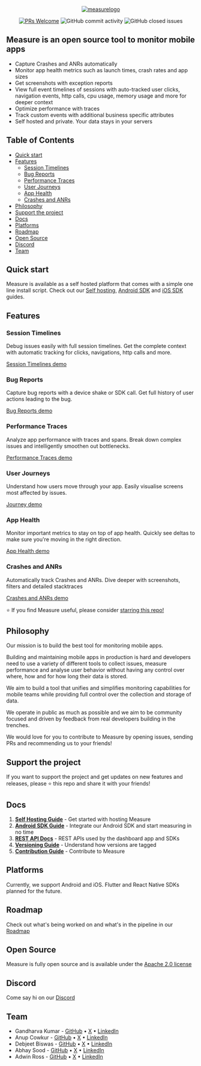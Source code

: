 <p align="center">
  <a href='http://measure.sh'><img alt="measurelogo" src="https://github.com/user-attachments/assets/dce3fc10-0fbc-4070-9b14-08579ba2db9a"></a>
</p>
<p align="center">
  <a href='http://makeapullrequest.com'><img alt='PRs Welcome' src='https://img.shields.io/badge/PRs-welcome-brightgreen.svg?style=shields'/></a>
  <img alt="GitHub commit activity" src="https://img.shields.io/github/commit-activity/m/measure-sh/measure"/>
  <img alt="GitHub closed issues" src="https://img.shields.io/github/issues-closed/measure-sh/measure"/>
</p>

## Measure is an open source tool to monitor mobile apps

- Capture Crashes and ANRs automatically
- Monitor app health metrics such as launch times, crash rates and app sizes 
- Get screenshots with exception reports
- View full event timelines of sessions with auto-tracked user clicks, navigation events, http calls, cpu usage, memory usage and more for deeper context
- Optimize performance with traces
- Track custom events with additional business specific attributes
- Self hosted and private. Your data stays in your servers


## Table of Contents
- [Quick start](#quick-start)
- [Features](#features)
  - [Session Timelines](#session-timelines)
  - [Bug Reports](#bug-reports)
  - [Performance Traces](#performance-traces)
  - [User Journeys](#user-journeys)
  - [App Health](#app-health)
  - [Crashes and ANRs](#crashes-and-anrs)
- [Philosophy](#philosophy)
- [Support the project](#support-the-project)
- [Docs](#docs)
- [Platforms](#platforms)
- [Roadmap](#roadmap)
- [Open Source](#open-source)
- [Discord](#discord)
- [Team](#team)

## Quick start

Measure is available as a self hosted platform that comes with a simple one line install script. Check out our [Self hosting](./docs/hosting/README.md), [Android SDK](./docs/android/README.md) and [iOS SDK](./docs/ios/README.md) guides.

## Features

### Session Timelines

Debug issues easily with full session timelines. Get the complete context with automatic tracking for clicks, navigations, http calls and more.

[Session Timelines demo](https://github.com/user-attachments/assets/e8bac17c-c8c7-4f19-81e3-1979c7e70969)

### Bug Reports

Capture bug reports with a device shake or SDK call. Get full history of user actions leading to the bug.

[Bug Reports demo](https://github.com/user-attachments/assets/a832f669-a794-40ee-af67-9d12e256b696)

### Performance Traces

Analyze app performance with traces and spans. Break down complex issues and intelligently smoothen out bottlenecks. 

[Performance Traces demo](https://github.com/user-attachments/assets/78b86961-ba76-4cc1-a301-8c676c75f6ed)

### User Journeys

Understand how users move through your app. Easily visualise screens most affected by issues.

[Journey demo](https://github.com/user-attachments/assets/54a0f7c5-d078-4e67-a5df-0ae73b2309c9)

### App Health

Monitor important metrics to stay on top of app health. Quickly see deltas to make sure you're moving in the right direction.

[App Health demo](https://github.com/user-attachments/assets/a6e7b57d-2dc8-4671-a461-6708921fdd72)

### Crashes and ANRs

Automatically track Crashes and ANRs. Dive deeper with screenshots, filters and detailed stacktraces

[Crashes and ANRs demo](https://github.com/user-attachments/assets/fb8e3c67-f263-41d7-b547-1f9d09c90ae0)


⭐ If you find Measure useful, please consider [starring this repo!](https://github.com/measure-sh/measure)

## Philosophy

Our mission is to build the best tool for monitoring mobile apps. 

Building and maintaining mobile apps in production is hard and developers need to use a variety of different tools to collect issues, measure performance and analyse user behavior without having any control over where, how and for how long their data is stored. 

We aim to build a tool that unifies and simplifies monitoring capabilities for mobile teams while providing full control over 
the collection and storage of data.

We operate in public as much as possible and we aim to be community focused and driven by feedback from real developers building in the trenches.

We would love for you to contribute to Measure by opening issues, sending PRs and recommending us to your friends! 

## Support the project

If you want to support the project and get updates on new features and releases, please ⭐ this repo and share it with your friends!

## Docs

1. [**Self Hosting Guide**](./docs/hosting/README.md) - Get started with hosting Measure
2. [**Android SDK Guide**](./android/README.md) - Integrate our Android SDK and start measuring in no time
3. [**REST API Docs**](./docs/api/README.md) - REST APIs used by the dashboard app and SDKs
4. [**Versioning Guide**](./docs/versioning/README.md) - Understand how versions are tagged
5. [**Contribution Guide**](./docs/CONTRIBUTING.md) - Contribute to Measure


## Platforms

Currently, we support Android and iOS. Flutter and React Native SDKs planned for the future.

## Roadmap

Check out what's being worked on and what's in the pipeline in our [Roadmap](https://github.com/orgs/measure-sh/projects/5/views/1)

## Open Source

Measure is fully open source and is available under the [Apache 2.0 license](./LICENSE)

## Discord

Come say hi on our [Discord](https://discord.gg/f6zGkBCt42)

## Team

- Gandharva Kumar - [GitHub](https://github.com/gandharva) • [X](https://x.com/gandharva) • [LinkedIn](https://www.linkedin.com/in/gandharvakr/)
- Anup Cowkur - [GitHub](https://github.com/anupcowkur) • [X](https://x.com/anupcowkur) • [LinkedIn](https://www.linkedin.com/in/anupcowkur/)
- Debjeet Biswas - [GitHub](https://github.com/detj) • [X](https://x.com/detj) • [LinkedIn](https://www.linkedin.com/in/debjeet-biswas-9b4337281/)
- Abhay Sood - [GitHub](https://github.com/abhaysood) • [X](https://x.com/abhaysood_) • [LinkedIn](https://www.linkedin.com/in/abhaysood/)
- Adwin Ross - [GitHub](https://github.com/adwinross) • [X](https://x.com/adwinross) • [LinkedIn](https://www.linkedin.com/in/adwin-ronald-ross-0879898b/)
